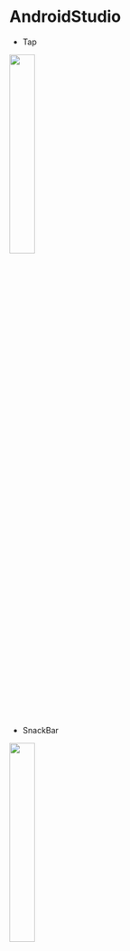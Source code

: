 # AndroidStudio


 - Tap
 
<img width="30%" src="https://user-images.githubusercontent.com/59640320/110893241-eba81300-8338-11eb-9165-8126915ddad5.gif"/></center>

 - SnackBar
 
 <img width="30%" src="https://user-images.githubusercontent.com/59640320/110899289-26fc0f00-8344-11eb-994b-15ca7c883dec.gif"/>
